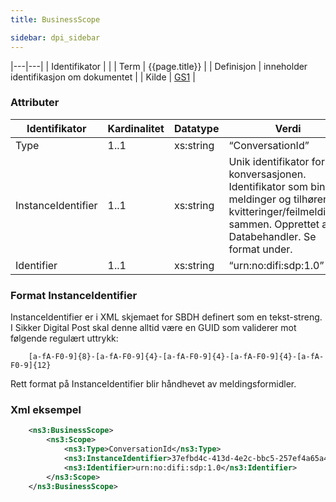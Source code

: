 ```yaml
---
title: BusinessScope  

sidebar: dpi_sidebar
---
```


|---|---|
| Identifikator | |
| Term          | {{page.title}} |
| Definisjon    | inneholder identifikasjon om dokumentet |
| Kilde         | [GS1](http://www.gs1.org/docs/gsmp/xml/sbdh/CEFACT_SBDH_TS_version1.3.pdf) |

### Attributer

| Identifikator      | Kardinalitet | Datatype  | Verdi                                                                                                                                                                   |
| ------------------ | ------------ | --------- | ----------------------------------------------------------------------------------------------------------------------------------------------------------------------- |
| Type               | 1..1         | xs:string | “ConversationId”                                                                                                                                                        |
| InstanceIdentifier | 1..1         | xs:string | Unik identifikator for konversasjonen. Identifikator som binder meldinger og tilhørende kvitteringer/feilmeldinger sammen. Opprettet av Databehandler. Se format under. |
| Identifier         | 1..1         | xs:string | “urn:no:difi:sdp:1.0”                                                                                                                                                   |

### Format InstanceIdentifier

InstanceIdentifier er i XML skjemaet for SBDH definert som en
tekst-streng. I Sikker Digital Post skal denne alltid være en GUID som
validerer mot følgende regulært uttrykk:

``` 
    [a-fA-F0-9]{8}-[a-fA-F0-9]{4}-[a-fA-F0-9]{4}-[a-fA-F0-9]{4}-[a-fA-F0-9]{12} 
```

Rett format på InstanceIdentifier blir håndhevet av meldingsformidler.

### Xml eksempel

``` xml
    <ns3:BusinessScope>
        <ns3:Scope>
            <ns3:Type>ConversationId</ns3:Type>
            <ns3:InstanceIdentifier>37efbd4c-413d-4e2c-bbc5-257ef4a65a45</ns3:InstanceIdentifier> 
            <ns3:Identifier>urn:no:difi:sdp:1.0</ns3:Identifier>
        </ns3:Scope>
    </ns3:BusinessScope>
```
